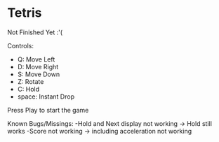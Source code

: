 # Tetris

Not Finished Yet :'(

Controls:
- Q: Move Left
- D: Move Right
- S: Move Down
- Z: Rotate
- C: Hold
- space: Instant Drop


Press Play to start the game


Known Bugs/Missings:
-Hold and Next display not working -> Hold still works
-Score not working -> including acceleration not working
